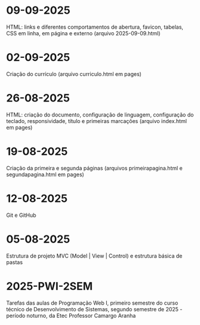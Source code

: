 # 09-09-2025
HTML: links e diferentes comportamentos de abertura, favicon, tabelas, CSS em linha, em página e externo (arquivo 2025-09-09.html)

# 02-09-2025
Criação do currículo (arquivo curriculo.html em pages)

# 26-08-2025
HTML: criação do documento, configuração de linguagem, configuração do teclado, responsividade, título e primeiras marcações (arquivo index.html em pages)

# 19-08-2025
Criação da primeira e segunda páginas (arquivos primeirapagina.html e segundapagina.html em pages)

# 12-08-2025
Git e GitHub

# 05-08-2025
Estrutura de projeto MVC (Model | View | Control) e estrutura básica de pastas

# 2025-PWI-2SEM
Tarefas das aulas de Programação Web I, primeiro semestre do curso técnico de Desenvolvimento de Sistemas, segundo semestre de 2025 - período noturno, da Etec Professor Camargo Aranha
